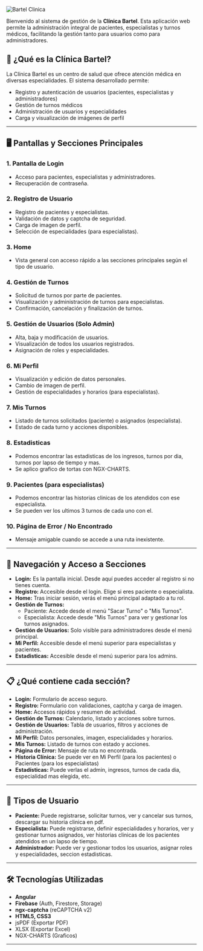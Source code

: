 ![Bartel Clinica](https://github.com/user-attachments/assets/2a12bd0f-70ef-42e7-952a-a8a1414ba121)

Bienvenido al sistema de gestión de la **Clínica Bartel**. Esta aplicación web permite la administración integral de pacientes, especialistas y turnos médicos, facilitando la gestión tanto para usuarios como para administradores.

## 🏥 ¿Qué es la Clínica Bartel?
La Clínica Bartel es un centro de salud que ofrece atención médica en diversas especialidades. El sistema desarrollado permite:
- Registro y autenticación de usuarios (pacientes, especialistas y administradores)
- Gestión de turnos médicos
- Administración de usuarios y especialidades
- Carga y visualización de imágenes de perfil

---

## 🖥️ Pantallas y Secciones Principales

### 1. **Pantalla de Login**
- Acceso para pacientes, especialistas y administradores.
- Recuperación de contraseña.

### 2. **Registro de Usuario**
- Registro de pacientes y especialistas.
- Validación de datos y captcha de seguridad.
- Carga de imagen de perfil.
- Selección de especialidades (para especialistas).

### 3. **Home**
- Vista general con acceso rápido a las secciones principales según el tipo de usuario.

### 4. **Gestión de Turnos**
- Solicitud de turnos por parte de pacientes.
- Visualización y administración de turnos para especialistas.
- Confirmación, cancelación y finalización de turnos.

### 5. **Gestión de Usuarios (Solo Admin)**
- Alta, baja y modificación de usuarios.
- Visualización de todos los usuarios registrados.
- Asignación de roles y especialidades.

### 6. **Mi Perfil**
- Visualización y edición de datos personales.
- Cambio de imagen de perfil.
- Gestión de especialidades y horarios (para especialistas).

### 7. **Mis Turnos**
- Listado de turnos solicitados (paciente) o asignados (especialista).
- Estado de cada turno y acciones disponibles.

### 8. **Estadisticas**
- Podemos encontrar las estadisticas de los ingresos, turnos por dia, turnos por lapso de tiempo y mas.
- Se aplico grafico de tortas con NGX-CHARTS.

### 9. **Pacientes (para especialistas)**
- Podemos encontrar las historias clinicas de los atendidos con ese especialista.
- Se pueden ver los ultimos 3 turnos de cada uno con el.

### 10. **Página de Error / No Encontrado**
- Mensaje amigable cuando se accede a una ruta inexistente.

---

## 🚦 Navegación y Acceso a Secciones

- **Login:** Es la pantalla inicial. Desde aquí puedes acceder al registro si no tienes cuenta.
- **Registro:** Accesible desde el login. Elige si eres paciente o especialista.
- **Home:** Tras iniciar sesión, verás el menú principal adaptado a tu rol.
- **Gestión de Turnos:**
  - Paciente: Accede desde el menú "Sacar Turno" o "Mis Turnos".
  - Especialista: Accede desde "Mis Turnos" para ver y gestionar los turnos asignados.
- **Gestión de Usuarios:** Solo visible para administradores desde el menú principal.
- **Mi Perfil:** Accesible desde el menú superior para especialistas y pacientes.
- **Estadisticas:** Accesible desde el menú superior para los admins.

---

## 📋 ¿Qué contiene cada sección?

- **Login:** Formulario de acceso seguro.
- **Registro:** Formulario con validaciones, captcha y carga de imagen.
- **Home:** Accesos rápidos y resumen de actividad.
- **Gestión de Turnos:** Calendario, listado y acciones sobre turnos.
- **Gestión de Usuarios:** Tabla de usuarios, filtros y acciones de administración.
- **Mi Perfil:** Datos personales, imagen, especialidades y horarios.
- **Mis Turnos:** Listado de turnos con estado y acciones.
- **Página de Error:** Mensaje de ruta no encontrada.
- **Historia Clínica:** Se puede ver en Mi Perfil (para los pacientes) o Pacientes (para los especialistas)
- **Estadísticas:** Puede verlas el admin, ingresos, turnos de cada dia, especialidad mas elegida, etc.
---

## 👤 Tipos de Usuario

- **Paciente:** Puede registrarse, solicitar turnos, ver y cancelar sus turnos, descargar su historia clinica en pdf.
- **Especialista:** Puede registrarse, definir especialidades y horarios, ver y gestionar turnos asignados, ver historias clinicas de los pacientes atendidos en un lapso de tiempo.
- **Administrador:** Puede ver y gestionar todos los usuarios, asignar roles y especialidades, seccion estadisticas.

---

## 🛠️ Tecnologías Utilizadas
- **Angular**
- **Firebase** (Auth, Firestore, Storage)
- **ngx-captcha** (reCAPTCHA v2)
- **HTML5, CSS3**
- jsPDF (Exportar PDF)
- XLSX (Exportar Excel)
- NGX-CHARTS (Graficos)
---
